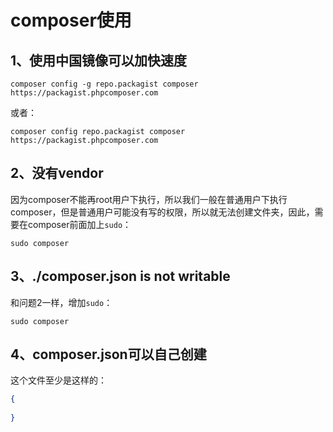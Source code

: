 # composer使用

## 1、使用中国镜像可以加快速度

```shell
composer config -g repo.packagist composer https://packagist.phpcomposer.com
```

或者：

```shell
composer config repo.packagist composer https://packagist.phpcomposer.com
```

## 2、没有vendor

因为composer不能再root用户下执行，所以我们一般在普通用户下执行composer，但是普通用户可能没有写的权限，所以就无法创建文件夹，因此，需要在composer前面加上`sudo`：

```shell
sudo composer
```

## 3、./composer.json is not writable

和问题2一样，增加`sudo`：

```shell
sudo composer
```

## 4、composer.json可以自己创建

这个文件至少是这样的：

```Json
{
  
}
```

